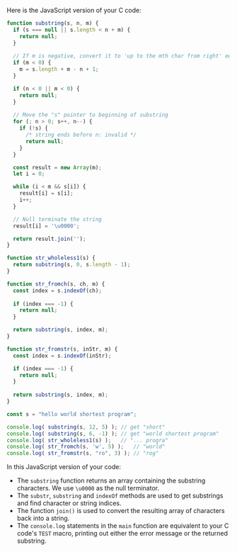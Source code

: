 Here is the JavaScript version of your C code:

```javascript
function substring(s, n, m) {
  if (s === null || s.length < n + m) {
    return null;
  }
  
  // If m is negative, convert it to 'up to the mth char from right' equivalent.
  if (m < 0) {
    m = s.length + m - n + 1;
  }

  if (n < 0 || m < 0) {
    return null;
  }
  
  // Move the "s" pointer to beginning of substring
  for (; n > 0; s++, n--) {
    if (!s) {
      /* string ends before n: invalid */
      return null;
    }
  }

  const result = new Array(m);
  let i = 0;

  while (i < m && s[i]) {
    result[i] = s[i];
    i++;
  }

  // Null terminate the string
  result[i] = '\u0000';

  return result.join('');
}

function str_wholeless1(s) {
  return substring(s, 0, s.length - 1);
}

function str_fromch(s, ch, m) {
  const index = s.indexOf(ch);
  
  if (index === -1) {
    return null;
  }

  return substring(s, index, m);
}

function str_fromstr(s, inStr, m) {
  const index = s.indexOf(inStr);

  if (index === -1) {
    return null;
  }
  
  return substring(s, index, m);
}

const s = "hello world shortest program";

console.log( substring(s, 12, 5) );	// get "short"
console.log( substring(s, 6, -1) );	// get "world shortest program"
console.log( str_wholeless1(s) );	// "... progra"
console.log( str_fromch(s, 'w', 5) );	// "world"
console.log( str_fromstr(s, "ro", 3) );	// "rog"
```

In this JavaScript version of your code:

- The `substring` function returns an array containing the substring characters. We use `\u0000` as the null terminator.
- The `substr`, `substring` and `indexOf` methods are used to get substrings and find character or string indices.
- The function `join()` is used to convert the resulting array of characters back into a string.
- The `console.log` statements in the `main` function are equivalent to your C code's `TEST` macro, printing out either the error message or the returned substring.
